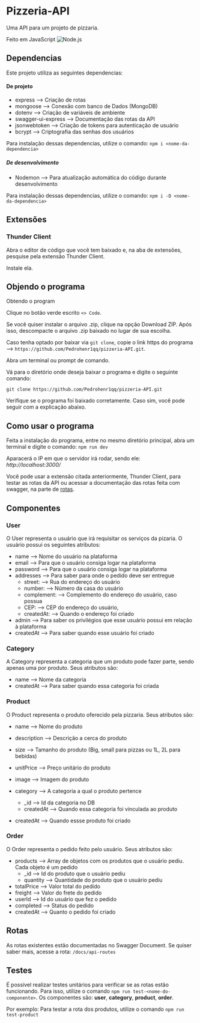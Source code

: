 # Pizzeria-API

Uma API para um projeto de pizzaria.

Feito em JavaScript
![Node.js](https://upload.wikimedia.org/wikipedia/commons/thumb/d/d9/Node.js_logo.svg/800px-Node.js_logo.svg.png)

## Dependencias

Este projeto utiliza as seguintes dependencias:

#### De projeto

* express --> Criação de rotas
* mongoose --> Conexão com banco de Dados (MongoDB)
* dotenv --> Criação de variáveis de ambiente
* swagger-ui-express --> Documentação das rotas da API
* jsonwebtoken --> Criação de tokens para autenticação de usuário
* bcrypt --> Criptografia das senhas dos usuários

Para instalação dessas dependencias, utilize o comando: `npm i <nome-da-dependencia>`

##### De desenvolvimento

* Nodemon --> Para atualização automática do código durante desenvolvimento

Para instalação dessas dependencias, utilize o comando: `npm i -D <nome-da-dependencia>`

## Extensões

### Thunder Client

Abra o editor de código que você tem baixado e, na aba de extensões, pesquise pela extensão Thunder Client.

Instale ela.

## Objendo o programa

Obtendo o program

Clique no botão verde escrito `<> Code`.

Se você quiser instalar o arquivo .zip, clique na opção Download ZIP. Após isso, descompacte o arquivo .zip baixado no lugar de sua escolha.

Caso tenha optado por baixar via `git clone`, copie o link https do programa --> `https://github.com/Pedrohenr1qq/pizzeria-API.git`.

Abra um terminal ou prompt de comando.

Vá para o diretório onde deseja baixar o programa e digite o seguinte comando:

```
git clone https://github.com/Pedrohenr1qq/pizzeria-API.git 
```

Verifique se o programa foi baixado corretamente. Caso sim, você pode seguir com a explicação abaixo.


## Como usar o programa

Feita a instalação do programa, entre no mesmo diretório principal, abra um terminal e digite o comando: `npm run dev`

Aparacerá o IP em que o servidor irá rodar, sendo ele: *http://localhost:3000/*

Você pode usar a extensão citada anteriormente, Thunder Client, para testar as rotas da API ou acessar a documentação das rotas feita com swagger, na parte de [rotas](#rotas).


## Componentes

### User

O User representa o usuário que irá requisitar os serviços da pizaria. O usuário possui os seguintes atributos:

* name      --> Nome do usuário na plataforma
* email     --> Para que o usuário consiga logar na plataforma
* password  --> Para que o usuário consiga logar na plataforma
* addresses --> Para saber para onde o pedido deve ser entregue
  * street:     --> Rua do endereço do usuário
  * number:     --> Número da casa do usuário
  * complement: --> Complemento do endereço do usuário, caso possua
  * CEP:        --> CEP do endereço do usuário,
  * createdAt:  --> Quando o endereço foi criado
* admin     --> Para saber os privilégios que esse usuário possui em relação à plataforma
* createdAt --> Para saber quando esse usuário foi criado

### Category

A Category representa a categoria que um produto pode fazer parte, sendo apenas uma por produto. Seus atributos são:

* name      --> Nome da categoria
* createdAt --> Para saber quando essa categoria foi criada

### Product

O Product representa o produto oferecido pela pizzaria. Seus atributos são:

* name        --> Nome do produto
* description --> Descrição a cerca do produto
* size        --> Tamanho do produto (Big, small para pizzas ou 1L, 2L para bebidas)
* unitPrice   --> Preço unitário do produto
* image       --> Imagem do produto
* category    --> A categoria a qual o produto pertence

  * _id       --> Id da categoria no DB
  * createdAt --> Quando essa categoria foi vinculada ao produto
* createdAt   --> Quando essse produto foi criado

### Order

O Order representa o pedido feito pelo usuário. Seus atributos são:

* products   --> Array de objetos com os produtos que o usuário pediu. Cada objeto é um pedido
  * _id      --> Id do produto que o usuário pediu
  * quantity --> Quantidade do produto que o usuário pediu
* totalPrice --> Valor total do pedido
* freight    --> Valor do frete do pedido
* userId     --> Id do usuário que fez o pedido
* completed  --> Status do pedido
* createdAt  --> Quanto o pedido foi criado

## Rotas

As rotas existentes estão documentadas no Swagger Document. Se quiser saber mais, acesse a rota: `/docs/api-routes`

## Testes

É possível realizar testes unitários para verificar se as rotas estão funcionando. Para isso, utilize o comando `npm run test-<nome-do-componente>`. Os componentes são: **user**, **category**, **product**, **order**.

Por exemplo: Para testar a rota dos produtos, utilize o comando `npm run test-product`
